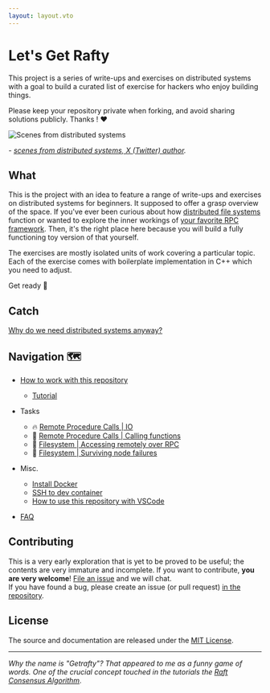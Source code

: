 ```yaml
---
layout: layout.vto
---
```



# Let's Get Rafty

This project is a series of write-ups and exercises on distributed systems with a goal to build a curated list of exercise for hackers who enjoy building things. 

Please keep your repository private when forking, and avoid sharing solutions publicly. Thanks ! ❤️


![Scenes from distributed systems](/static/img/scenes-from-distributed-systems.webp)

*- [scenes from distributed systems, X (Twitter) author](https://x.com/b0rk/status/1056560207562711041).* 

## What

This is the project with an idea to feature a range of write-ups and exercises on distributed systems for beginners. It supposed to offer a grasp overview of the space. If you've ever been curious about how [distributed file systems](https://static.googleusercontent.com/media/research.google.com/en//archive/gfs-sosp2003.pdf) function or wanted to explore the inner workings of [your favorite RPC framework](https://en.wikipedia.org/wiki/Apache_Thrift). Then, it's the right place here because you will build a fully functioning toy version of that yourself.

The exercises are mostly isolated units of work covering a particular topic. Each of the exercise comes with boilerplate implementation in C++ which you need to adjust. 

Get ready 🍿


## Catch

[Why do we need distributed systems anyway?](https://brooker.co.za/blog/2020/01/02/why-distributed.html)

## Navigation 🗺️

- [How to work with this repository](getting-started)
    - [Tutorial](hello-world)
- Tasks
  - 🔥 [Remote Procedure Calls | IO](/rpc-io)  
  - 🚧 [Remote Procedure Calls | Calling functions](#)
  - 🚧 [Filesystem | Accessing remotely over RPC](#)
  - 🚧 [Filesystem | Surviving node failures](#)

- Misc.
    - [Install Docker](etc/use-docker)
    - [SSH to dev container](etc/connect-over-ssh)
    - [How to use this repository with VSCode](etc/use-vscode)

- [FAQ](etc/faq)

## Contributing

This is a very early exploration that is yet to be proved to be useful; the contents are very immature and incomplete.  If you want to contribute, **you are very welcome**! [File an issue](https://github.com/sidosera/getrafty/issues/new) and we will chat.  
If you have found a bug, please create an issue (or pull request) [in the repository](https://github.com/sidosera/getrafty).


## License

The source and documentation are released under the [MIT License](https://github.com/sidosera/getrafty/blob/main/LICENSE).

---
*Why the name is "Getrafty"? That appeared to me as a funny game of words. One of the crucial concept touched in the tutorials the [Raft Consensus Algorithm](https://raft.github.io/)*.



